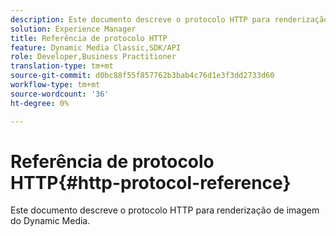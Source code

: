 ```yaml
---
description: Este documento descreve o protocolo HTTP para renderização de imagem do Dynamic Media.
solution: Experience Manager
title: Referência de protocolo HTTP
feature: Dynamic Media Classic,SDK/API
role: Developer,Business Practitioner
translation-type: tm+mt
source-git-commit: d0bc88f55f857762b3bab4c76d1e3f3dd2733d60
workflow-type: tm+mt
source-wordcount: '36'
ht-degree: 0%

---
```



# Referência de protocolo HTTP{#http-protocol-reference}

Este documento descreve o protocolo HTTP para renderização de imagem do Dynamic Media.


